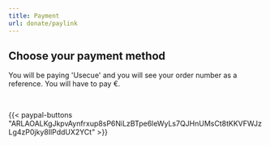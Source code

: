 ```yaml
---
title: Payment
url: donate/paylink
---
```


## Choose your payment method

You will be paying 'Usecue' and you will see your order number as a reference. You will have to pay &euro;<span id="paymenttotal"></span>.

&nbsp;

{{< paypal-buttons "ARLAOALKgJkpvAynfrxup8sP6NiLzBTpe6leWyLs7QJHnUMsCt8tKKVFWJzLg4zP0jky8IlPddUX2YCt" >}}
